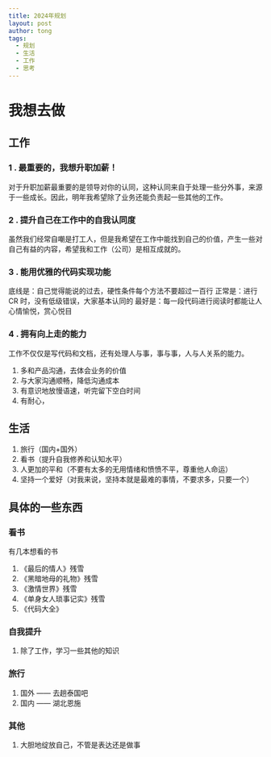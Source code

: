 ```yaml
---
title: 2024年规划
layout: post
author: tong
tags:
  - 规划
  - 生活
  - 工作
  - 思考
---
```

# 我想去做

## 工作

### 1 . 最重要的，我想升职加薪！
对于升职加薪最重要的是领导对你的认同，这种认同来自于处理一些分外事，来源于一些成长。因此，明年我希望除了业务还能负责起一些其他的工作。
### 2 . 提升自己在工作中的自我认同度
虽然我们经常自嘲是打工人，但是我希望在工作中能找到自己的价值，产生一些对自己有益的内容，希望我和工作（公司）是相互成就的。
### 3 . 能用优雅的代码实现功能 
底线是：自己觉得能说的过去，硬性条件每个方法不要超过一百行
正常是：进行 CR 时，没有低级错误，大家基本认同的
最好是：每一段代码进行阅读时都能让人心情愉悦，赏心悦目
### 4 . 拥有向上走的能力
工作不仅仅是写代码和文档，还有处理人与事，事与事，人与人关系的能力。
1. 多和产品沟通，去体会业务的价值
2. 与大家沟通顺畅，降低沟通成本
3. 有意识地放慢语速，听完留下空白时间
4. 有耐心，
## 生活
1. 旅行（国内+国外）
2. 看书（提升自我修养和认知水平）
3. 人更加的平和（不要有太多的无用情绪和愤愤不平，尊重他人命运）
4. 坚持一个爱好（对我来说，坚持本就是最难的事情，不要求多，只要一个）

## 具体的一些东西
### **看书**
有几本想看的书
1. 《最后的情人》残雪
2. 《黑暗地母的礼物》残雪
3. 《激情世界》残雪
4. 《单身女人琐事记实》残雪
5. 《代码大全》
### **自我提升**
1. 除了工作，学习一些其他的知识

### **旅行**
1. 国外 —— 去趟泰国吧
2. 国内 —— 湖北恩施

### **其他**
1. 大胆地绽放自己，不管是表达还是做事